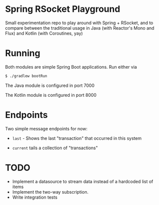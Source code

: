 # Spring RSocket Playground

Small experimentation repo to play around with Spring + RSocket, and to compare between the traditional usage in Java (with Reactor's Mono and Flux) and Kotlin (with Coroutines, yay)

# Running

Both modules are simple Spring Boot applications. Run either via

```bash
$ ./gradlew bootRun
```

The Java module is configured in port 7000

The Kotlin module is configured in port 8000

# Endpoints

Two simple message endpoints for now:

- `last` - Shows the last "transaction" that occurred in this system

- `current` tails a collection of "transactions"

# TODO 
- Implement a datasource to stream data instead of a hardcoded list of items
- Implement the two-way subscription.
- Write integration tests
